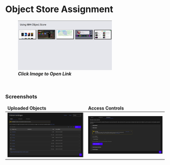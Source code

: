 # Object Store Assignment

<figure>
<a href="https://s3.jp-tok.cloud-object-storage.appdomain.cloud/krishnan-ramalingam/index.html"><img src="./asserts/obj_str1.png" alt="Hosted" style="width:70%"></a>
<br>
<figcaption><i><b>Click Image to Open Link</b></i></figcaption>
</figure>

<br>

### <b>Screenshots</b>

<table>
	<thead>
		<td>
			<b>Uploaded Objects</b>
		</td>
		<td>
			<b>Access Controls</b>
		</td>
	</thead>
	<tr>
		<td>
            <img src="./asserts/obj_str2.png" alt="Uploaded Objects"/>
		</td>
		<td>
            <img src="./asserts/obj_str3.png" alt="Access Controls"/>
		</td>
	</tr>
</table>
